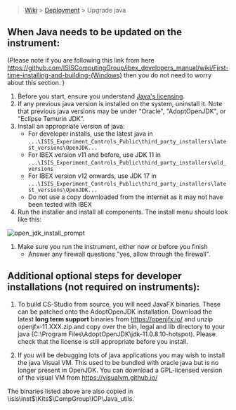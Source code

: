 > [Wiki](Home) > [Deployment](Deployment) > Upgrade java

## When Java needs to be updated on the instrument:

(Please note if you are following this link from here https://github.com/ISISComputingGroup/ibex_developers_manual/wiki/First-time-installing-and-building-(Windows) then you do not need to worry about this section. )
1. Before you start, ensure you understand [Java's licensing](Understanding-Java-Licensing).
1. If any previous java version is installed on the system, uninstall it. Note that previous java versions may be under "Oracle", "AdoptOpenJDK", or "Eclipse Temurin JDK".
1. Install an appropriate version of java:
   - For developer installs, use the latest java in `...\ISIS_Experiment_Controls_Public\third_party_installers\latest_versions\OpenJDK...`
   - For IBEX version v11 and before, use JDK 11 in `...\ISIS_Experiment_Controls_Public\third_party_installers\old_versions`
   - For IBEX version v12 onwards, use JDK 17 in `...\ISIS_Experiment_Controls_Public\third_party_installers\latest_versions\OpenJDK...`
   - Do not use a copy downloaded from the internet as it may not have been tested with IBEX
1. Run the installer and install all components. The install menu should look like this:

![open_jdk_install_prompt](https://user-images.githubusercontent.com/55101160/96607156-fa414f80-12ef-11eb-8b07-60d709bf643c.PNG)
1. Make sure you run the instrument, either now or before you finish
   - Answer any firewall questions "yes, allow through the firewall".

## Additional optional steps for developer installations (not required on instruments):

1. To build CS-Studio from source, you will need JavaFX binaries. These can be patched onto the AdoptOpenJDK installation. Download the latest **long term support** binaries from https://openjfx.io/ and unzip openjfx-11.XXX.zip and copy over the bin, legal and lib directory to your java (C:\Program Files\AdoptOpenJDK\jdk-11.0.8.10-hotspot). Please check that the license is still appropriate before you install.

1. If you will be debugging lots of java applications you may wish to install the java Visual VM. This used to be bundled with oracle java but is no longer present in OpenJDK. You can download a GPL-licensed version of the visual VM from https://visualvm.github.io/

The binaries listed above are also copied in \\isis\inst$\Kits$\CompGroup\ICP\Java_utils.

